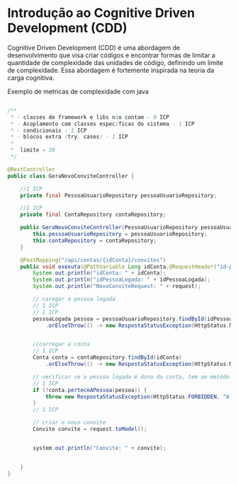 # Introdução ao Cognitive Driven Development (CDD)

Cognitive Driven Development (CDD) é uma abordagem de desenvolvimento que visa criar códigos e encontrar formas de limitar a quantidade de complexidade das unidades de código, definindo um limite de complexidade. Essa abordagem é fortemente inspirada na teoria da carga cognitiva.


Exemplo de metricas de complexidade com java

```java

/**
 * - classes de framework e libs não contam - 0 ICP
 * - Acoplamento com classes específicas do sistema - 1 ICP
 * - condicionais - 1 ICP
 * - blocos extra (try, cases) - 1 ICP
 *
 *  limite = 20
 */

@RestController
public class GeraNovoConviteController {

	//1 ICP
	private final PessoaUsuarioRepository pessoaUsuarioRepository;

	//1 ICP
	private final ContaRepository contaRepository;

	public GeraNovoConviteController(PessoaUsuarioRepository pessoaUsuarioRepository, ContaRepository contaRepository) {
		this.pessoaUsuarioRepository = pessoaUsuarioRepository;
		this.contaRepository = contaRepository;
	}

	@PostMapping("/api/contas/{idConta}/convites")
	public void exexuta(@PathVariable Long idConta,@RequestHeader("id-pessoa-logada") , @valid @RequestBody NovoConviteRequest request) {
		System.out.println("idConta: " + idConta);
		System.out.println("idPessoaLogada: " + idPessoaLogada);
		System.out.println("NovoConviteRequest: " + request);

		// caregar a pessoa logada
		// 1 ICP
		// 1 ICP
		pessoaLogada pessoa = pessoaUsuarioRepository.findById(idPessoaLogada)
			.orElseThrow(() -> new RespostaStatusException(HttpStatus.NOT_FOUND, "Pessoa não encontrada"));


		//carregar a conta
		// 1 ICP
		Conta conta = contaRepository.findById(idConta)
			.orElseThrow(() -> new RespostaStatusException(HttpStatus.NOT_FOUND, "Conta não encontrada"));

		// verificar se a pessoa logada é dona da conta, tem um metódo que verificar se a pessoa é pertece a pessoa
		// 1 ICP
		if (!conta.perteceAPessoa(pessoa)) {
			throw new RespostaStatusException(HttpStatus.FORBIDDEN, "A pessoa logada não é dona da conta");
		}
		// 1 ICP

		// criar o novo convite
		Convite convite = request.toModel();


		system.out.println("Convite: " + convite);


	}
}
```
